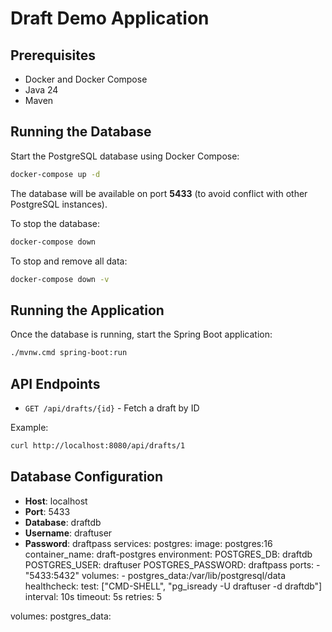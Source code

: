 # Draft Demo Application

## Prerequisites
- Docker and Docker Compose
- Java 24
- Maven

## Running the Database

Start the PostgreSQL database using Docker Compose:

```bash
docker-compose up -d
```

The database will be available on port **5433** (to avoid conflict with other PostgreSQL instances).

To stop the database:

```bash
docker-compose down
```

To stop and remove all data:

```bash
docker-compose down -v
```

## Running the Application

Once the database is running, start the Spring Boot application:

```bash
./mvnw.cmd spring-boot:run
```

## API Endpoints

- `GET /api/drafts/{id}` - Fetch a draft by ID

Example:
```bash
curl http://localhost:8080/api/drafts/1
```

## Database Configuration

- **Host**: localhost
- **Port**: 5433
- **Database**: draftdb
- **Username**: draftuser
- **Password**: draftpass
services:
  postgres:
    image: postgres:16
    container_name: draft-postgres
    environment:
      POSTGRES_DB: draftdb
      POSTGRES_USER: draftuser
      POSTGRES_PASSWORD: draftpass
    ports:
      - "5433:5432"
    volumes:
      - postgres_data:/var/lib/postgresql/data
    healthcheck:
      test: ["CMD-SHELL", "pg_isready -U draftuser -d draftdb"]
      interval: 10s
      timeout: 5s
      retries: 5

volumes:
  postgres_data:


